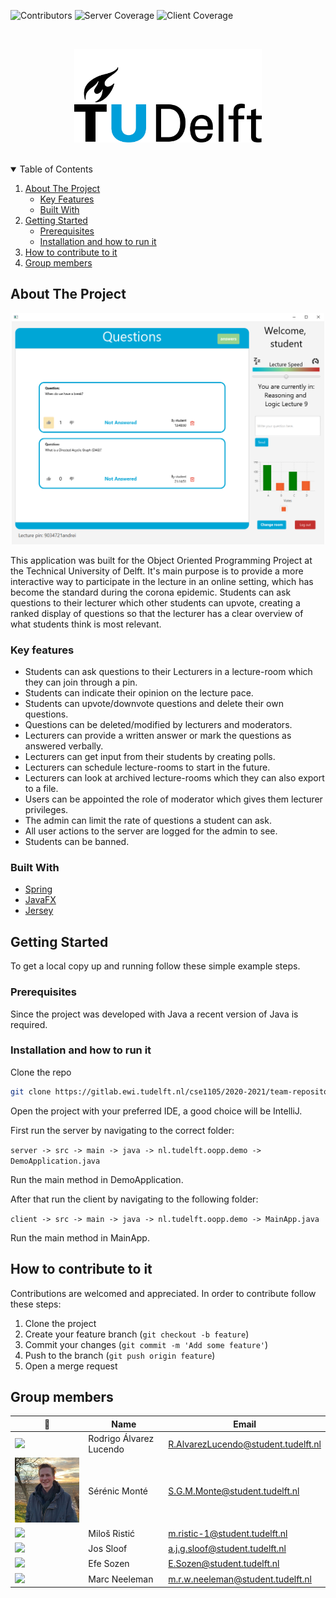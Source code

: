 ![Contributors][contributors-shield]
![Server Coverage][server-coverage-shield]
![Client Coverage][client-coverage-shield]


<!-- PROJECT LOGO -->
<br />
<p align="center">
    <img src="./docs/images/logo.png" alt="Logo" width="300" height="150">
</p>
<br />

<!-- TABLE OF CONTENTS -->
<details open="open">
  <summary>Table of Contents</summary>
  <ol>
    <li>
      <a href="#about-the-project">About The Project</a>
      <ul>
        <li><a href="#key-features">Key Features</a></li>
        <li><a href="#built-with">Built With</a></li>
      </ul>
    </li>
    <li>
      <a href="#getting-started">Getting Started</a>
      <ul>
        <li><a href="#prerequisites">Prerequisites</a></li>
        <li><a href="#installation-and-how-to-run-it">Installation and how to run it</a></li>
      </ul>
    </li>
    <li><a href="#how-to-contribute-to-it">How to contribute to it</a></li>
    <li><a href="#group-members">Group members</a></li>
  </ol>
</details>

## About The Project

<p align="center">
    <img src="./docs/images/overview_app.png" alt="Overview" width="500" height="370">
</p>

This application was built for the Object Oriented Programming Project at the Technical University of Delft. It's main purpose is to provide a more interactive way to participate in the lecture in an online setting,
which has become the standard during the corona epidemic.
Students can ask questions to their lecturer which other students can upvote, creating a ranked display of questions so that the lecturer has a clear overview of what students think is most relevant.

### Key features

* Students can ask questions to their Lecturers in a lecture-room which they can join through a pin.
* Students can indicate their opinion on the lecture pace.
* Students can upvote/downvote questions and delete their own questions.
* Questions can be deleted/modified by lecturers and moderators.
* Lecturers can provide a written answer or mark the questions as answered verbally.
* Lecturers can get input from their students by creating polls.
* Lecturers can schedule lecture-rooms to start in the future.
* Lecturers can look at archived lecture-rooms which they can also export to a file.
* Users can be appointed the role of moderator which gives them lecturer privileges.
* The admin can limit the rate of questions a student can ask.
* All user actions to the server are logged for the admin to see.
* Students can be banned.

### Built With

* [Spring](https://spring.io/projects/spring-framework)
* [JavaFX](https://openjfx.io)
* [Jersey](https://eclipse-ee4j.github.io/jersey/)


<!-- GETTING STARTED -->
## Getting Started

To get a local copy up and running follow these simple example steps.

### Prerequisites

Since the project was developed with Java a recent version of Java is required.

### Installation and how to run it

Clone the repo
   ```sh
   git clone https://gitlab.ewi.tudelft.nl/cse1105/2020-2021/team-repositories/oopp-group-32/repository-template.git
   ```

Open the project with your preferred IDE, a good choice will be IntelliJ. 

First run the server by navigating to the correct folder: 

`server -> src -> main -> java -> nl.tudelft.oopp.demo -> DemoApplication.java`

Run the main method in DemoApplication.

After that run the client by navigating to the following folder:

`client -> src -> main -> java -> nl.tudelft.oopp.demo -> MainApp.java`

Run the main method in MainApp.

<!-- CONTRIBUTING -->
## How to contribute to it

Contributions are welcomed and appreciated. In order to contribute follow these steps:

1. Clone the project
2. Create your feature branch (`git checkout -b feature`)
3. Commit your changes (`git commit -m 'Add some feature'`)
4. Push to the branch (`git push origin feature`)
5. Open a merge request

## Group members

| 📸 | Name | Email |
|---|---|---|
| ![](https://gitlab.ewi.tudelft.nl/uploads/-/system/user/avatar/2496/avatar.png?width=400) | Rodrigo Álvarez Lucendo | R.AlvarezLucendo@student.tudelft.nl |
| ![](./docs/images/profile_serenic_low_res.JPG) | Sérénic Monté | S.G.M.Monte@student.tudelft.nl |
| ![](https://gitlab.ewi.tudelft.nl/uploads/-/system/user/avatar/3681/avatar.png?width=400) | Miloš Ristić | m.ristic-1@student.tudelft.nl |
| ![](https://gitlab.ewi.tudelft.nl/uploads/-/system/user/avatar/3678/avatar.png?width=400) | Jos Sloof | a.j.g.sloof@student.tudelft.nl |
| ![](https://gitlab.ewi.tudelft.nl/uploads/-/system/user/avatar/3679/avatar.png?width=400) | Efe Sozen | E.Sozen@student.tudelft.nl |
| ![](https://gitlab.ewi.tudelft.nl/uploads/-/system/user/avatar/3680/avatar.png?width=400) | Marc Neeleman | m.r.w.neeleman@student.tudelft.nl |


<!-- MARKDOWN LINKS & IMAGES -->
[contributors-shield]: https://img.shields.io/badge/Contributors-6-green
[server-coverage-shield]: https://img.shields.io/badge/Server%20Coverage-96-00A6D6
[client-coverage-shield]: https://img.shields.io/badge/Client%20Coverage-24-00A6D6